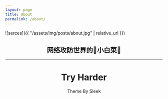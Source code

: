 ```yaml
---
layout: page
title: About
permalink: /about/
---
```


![serces]({{ "/assets/img/posts/about.jpg" | relative_url }})

## <center>网络攻防世界的🥬小白菜🥬<center>

---------------------------------------------------------------

# <center>Try Harder<center>

  


<center>Theme By Sleek<center>